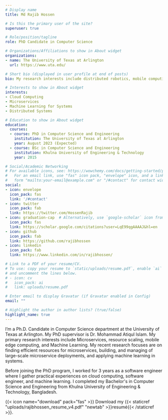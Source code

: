 ```yaml
---
# Display name
title: Md Rajib Hossen

# Is this the primary user of the site?
superuser: true

# Role/position/tagline
role: PhD Candidate in Computer Science

# Organizations/Affiliations to show in About widget
organizations:
- name: The University of Texas at Arlington
  url: https://www.uta.edu/

# Short bio (displayed in user profile at end of posts)
bio: My research interests include distributed robotics, mobile computing and programmable matter.

# Interests to show in About widget
interests:
- Cloud Computing
- Microservices
- Machine Learning for Systems
- Distributed Systems

# Education to show in About widget
education:
  courses:
  - course: PhD in Computer Science and Engineering
    institution: The University of Texas at Arlington
    year: August 2023 (Expected)
  - course: BSc in Computer Science and Engineering
    institution: Khulna University of Engineering & Technology
    year: 2015

# Social/Academic Networking
# For available icons, see: https://wowchemy.com/docs/getting-started/page-builder/#icons
#   For an email link, use "fas" icon pack, "envelope" icon, and a link in the
#   form "mailto:your-email@example.com" or "/#contact" for contact widget.
social:
- icon: envelope
  icon_pack: fas
  link: '/#contact'
- icon: twitter
  icon_pack: fab
  link: https://twitter.com/HossenRajib
- icon: graduation-cap  # Alternatively, use `google-scholar` icon from `ai` icon pack
  icon_pack: fas
  link: https://scholar.google.com/citations?user=LqE99qgAAAAJ&hl=en
- icon: github
  icon_pack: fab
  link: https://github.com/rajibhossen
- icon: linkedin
  icon_pack: fab
  link: https://www.linkedin.com/in/rajibhossen/

# Link to a PDF of your resume/CV.
# To use: copy your resume to `static/uploads/resume.pdf`, enable `ai` icons in `params.toml`, 
# and uncomment the lines below.
# - icon: cv
#   icon_pack: ai
#   link: uploads/resume.pdf

# Enter email to display Gravatar (if Gravatar enabled in Config)
email: ""

# Highlight the author in author lists? (true/false)
highlight_name: true
---
```


I’m a Ph.D. Candidate in Computer Science department at the University of Texas at Arlington. 
My PhD supervisor is Dr. Mohammad Atiqul Islam. My primary research interests include Microservices, resource scaling, mobile edge computing, and Machine Learning.
My recent research focuses are on finding efficient resources for microservices, building, and 
managing of large-scale microservice deployments, and applying machine learning in systems.

Before joining the PhD program, I worked for 3 years as a software engineer where I gather practical experiences on 
cloud computing, software engineer, and machine learning.
I completed my Bachelor's in Computer Science and Engineering  from Khulna University of Engineering & Technology, Bangladesh. 

{{< icon name="download" pack="fas" >}} Download my {{< staticref "uploads/rajibhossen_resume_v4.pdf" "newtab" >}}resumé{{< /staticref >}}.
